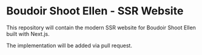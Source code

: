 # Boudoir Shoot Ellen - SSR Website

This repository will contain the modern SSR website for Boudoir Shoot Ellen built with Next.js.

The implementation will be added via pull request.
